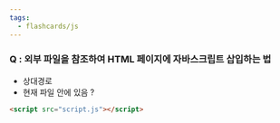 ```yaml
---
tags:
  - flashcards/js
---
```

### Q : 외부 파일을 참조하여 HTML 페이지에 자바스크립트 삽입하는 법
  - 상대경로
  - 현재 파일 안에 있음
?
```html
<script src="script.js"></script>
```
